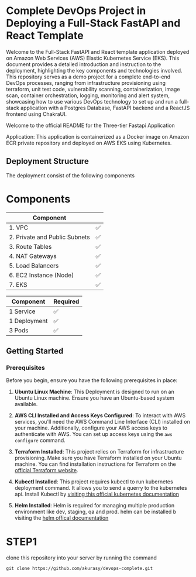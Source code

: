 # Complete DevOps Project in Deploying a Full-Stack FastAPI and React Template

Welcome to the Full-Stack FastAPI and React template application deployed on Amazon Web Services (AWS) Elastic Kubernetes Service (EKS). This document provides a detailed introduction and instruction to the deployment, highlighting the key components and technologies involved. This repository serves as a demo project for a complete end-to-end DevOps processes, ranging from infrastructure provisioning using terraform, unit test code, vulnerability scanning, containerization, image scan, container orchestration, logging, monitoring and alert system, showcasing how to use various DevOps technology to set up and run a full-stack application with a Postgres Database, FastAPI backend and a ReactJS frontend using ChakraUI.

Welcome to the official README for the Three-tier Fastapi Application

Application: This application is containerized as a Docker image on Amazon ECR private repository  and deployed on AWS EKS using Kubernetes.

## Deployment Structure
The deployment consist of the following components
# Components

| Component                  |  |
|----------------------------|----------|
| 1. VPC                     |    ✅   |
| 2. Private and Public Subnets |  ✅   |
| 3. Route Tables            |    ✅   |
| 4. NAT Gateways            |    ✅   |
| 5. Load Balancers          |    ✅   |
| 6. EC2 Instance (Node)     |    ✅   |
| 7. EKS                     |    ✅   |

| Component                  | Required |
|----------------------------|----------|
| 1 Service                     |    ✅   |
| 1 Deployment |  ✅   |
| 3 Pods            |    ✅   |

## Getting Started 

### Prerequisites

Before you begin, ensure you have the following prerequisites in place:

1. **Ubuntu Linux Machine**: This Deployment is designed to run on an Ubuntu Linux machine. Ensure you have an Ubuntu-based system available.

2. **AWS CLI Installed and Access Keys Configured**: To interact with AWS services, you'll need the AWS Command Line Interface (CLI) installed on your machine. Additionally, configure your AWS access keys to authenticate with AWS. You can set up access keys using the `aws configure` command.

3. **Terraform Installed**: This project relies on Terraform for infrastructure provisioning. Make sure you have Terraform installed on your Ubuntu machine. You can find installation instructions for Terraform on the [official Terraform website](https://www.terraform.io/downloads.html).

4. **Kubectl Installed**:   This project requires kubectl to run kubernetes deployment command. It allows you to send a querry to the kubernetes api. Install Kubectl by [visiting this official kubernetes documentation](https://kubernetes.io/docs/tasks/tools/install-kubectl-linux/)

5. **Helm Installed**: Helm is required for managing multiple production environment like dev, staging, qa and prod. helm can be installed b visiting the [helm offical documentation](https://helm.sh/docs/intro/install/)



# STEP1
clone this repository into your server by running the command 

```
git clone https://github.com/akurasy/devops-complete.git
```
